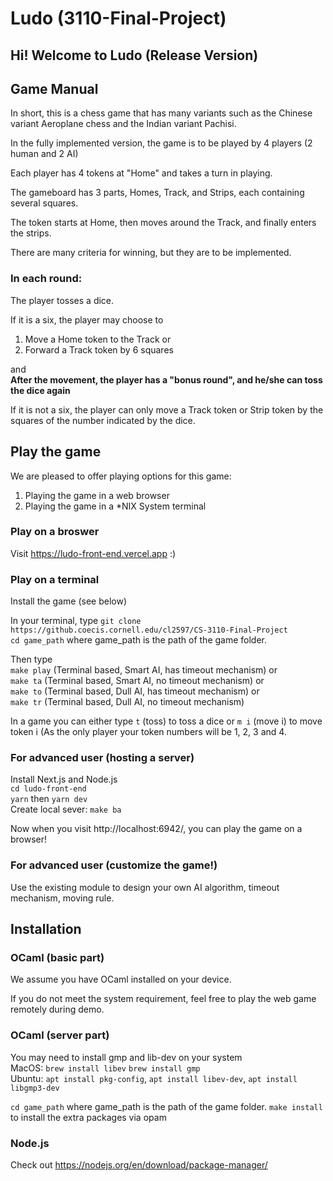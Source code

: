 # Ludo (3110-Final-Project)

## Hi! Welcome to Ludo (Release Version)

## Game Manual

In short, this is a chess game that has many variants such as the Chinese variant Aeroplane chess and the Indian variant Pachisi.

In the fully implemented version, the game is to be played by 4 players (2 human and 2 AI)

Each player has 4 tokens at "Home" and takes a turn in playing.

The gameboard has 3 parts, Homes, Track, and Strips, each containing several squares.

The token starts at Home, then moves around the Track, and finally enters the strips.

There are many criteria for winning, but they are to be implemented.

### In each round:

The player tosses a dice.

If it is a six, the player may choose to

1. Move a Home token to the Track or
2. Forward a Track token by 6 squares

and  
**After the movement, the player has a "bonus round", and he/she can
toss the dice again**

If it is not a six, the player can only move a Track token or Strip token by the squares of the number indicated by the dice.

## Play the game

We are pleased to offer playing options for this game:

1. Playing the game in a web browser
2. Playing the game in a \*NIX System terminal

### Play on a broswer

Visit https://ludo-front-end.vercel.app :)

### Play on a terminal

Install the game (see below)

In your terminal, type
`git clone https://github.coecis.cornell.edu/cl2597/CS-3110-Final-Project`  
`cd game_path`
where game_path is the path of the game folder.

Then type  
`make play` (Terminal based, Smart AI, has timeout mechanism) or  
`make ta` (Terminal based, Smart AI, no timeout mechanism) or  
`make to` (Terminal based, Dull AI, has timeout mechanism) or  
`make tr` (Terminal based, Dull AI, no timeout mechanism)

In a game you can either type `t` (toss) to toss a dice or `m i` (move i) to move token i (As the only player your token numbers will be 1, 2, 3 and 4.

### For advanced user (hosting a server)

Install Next.js and Node.js  
`cd ludo-front-end`  
`yarn` then `yarn dev`  
Create local sever: `make ba`

Now when you visit http://localhost:6942/, you can play the game on a browser!

### For advanced user (customize the game!)

Use the existing module to design your own AI algorithm, timeout mechanism, moving rule.

## Installation

### OCaml (basic part)

We assume you have OCaml installed on your device.

If you do not meet the system requirement, feel free to play the web game remotely during demo.

### OCaml (server part)

You may need to install gmp and lib-dev on your system  
MacOS: `brew install libev` `brew install gmp`  
Ubuntu: `apt install pkg-config`, `apt install libev-dev`, `apt install libgmp3-dev`

`cd game_path`
where game_path is the path of the game folder.
`make install` to install the extra packages via opam

### Node.js

Check out https://nodejs.org/en/download/package-manager/

